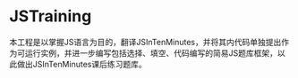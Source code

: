 JSTraining
==========
本工程是以掌握JS语言为目的，翻译JSInTenMinutes，并将其内代码单独提出作为可运行实例，并进一步编写包括选择、填空、代码编写的简易JS题库框架，以此做出JSInTenMinutes课后练习题库。
